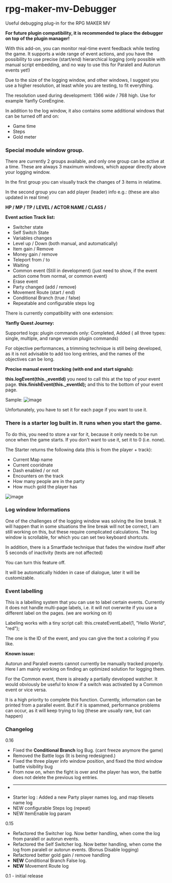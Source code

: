 # rpg-maker-mv-Debugger
Useful debugging plug-in for the RPG MAKER MV


**For future plugin compatibility, it is recommended to place the debugger on top of the plugin manager!**


With this add-on, you can monitor real-time event feedback while testing the game. It supports a wide range of event actions, and you have the possibility to use precise (start/end) hierarchical logging (only possible with manual script embedding, and no way to use this for Paralell and Autorun events yet!)

Due to the size of the logging window, and other windows, I suggest you use a higher resolution, at least while you are testing, to fit everything.

The resolution used during development:
1366 wide / 768 high.
Use for example Yanfly CoreEngine.

In addition to the log window, it also contains some additional windows that can be turned off and on:

* Game time
* Steps
* Gold meter

### Special module window group. 
There are currently 2 groups available, and only one group can be active at a time.
These are always 3 maximum windows, which appear directly above your logging window.

In the first group you can visually track the changes of 3 items in relatime.

In the second group you can add player (leader) info e.g.: (these are also updated in real time)

**HP / MP / TP / LEVEL / ACTOR NAME / CLASS /**


**Event action Track list:**

* Switcher state
* Self Switch State
* Variables changes
* Level up / Down (both manual, and automatically)
* Item gain / Remove
* Money gain / remove
* Teleport from / to
* Waiting 
* Common event (Still in development) (just need to show, if the event action come from normal, or common event)
* Erase event
* Party changed (add / remove)
* Movement Route (start / end)
* Conditional Branch (true / false)
* Repeatable and configurable steps log

There is currently compatibility with one extension:

**Yanfly Quest Journey:**

Supported logs: plugin commands only: Completed, Added ( all three types: single, multiple, and range version plugin commands)

For objective performances, a trimming technique is still being developed, as it is not advisable to add too long entries, and the names of the objectives can be long.

**Precise manual event tracking (with end and start signals):**

**this.logEvent(this._eventId)** you need to call this at the top of your event page.
**this.finishEvent(this._eventId);** and this to the bottom of your event page.

Sample:
![image](https://github.com/Lonsdale201/rpg-maker-mv-Debugger/assets/23199033/98fd7e7c-80c0-4bc6-8291-0b1fc4ec8b98)


Unfortunately, you have to set it for each page if you want to use it.

### There is a starter log built in. It runs when you start the game. 

To do this, you need to store a var for it, because it only needs to be run once when the game starts. If you don't want to use it, set it to 0 (i.e. none).

The Starter returns the following data (this is from the player + track):

* Current Map name
* Current cooridnate
* Dash enabled / or not
* Encounters on the track
* How many people are in the party
* How much gold the player has

![image](https://github.com/Lonsdale201/rpg-maker-mv-Debugger/assets/23199033/67cba9ba-c6ff-448b-bc8a-8a1a6ddb71bc)

### Log window Informations 
One of the challenges of the logging window was solving the line break. It will happen that in some situations the line break will not be correct, I am still working on this, but these require complicated calculations.
The log window is scrollable, for which you can set two keyboard shortcuts.

In addition, there is a Smartfade technique that fades the window itself after 5 seconds of inactivity (texts are not affected)

You can turn this feature off.

It will be automatically hidden in case of dialogue, later it will be customizable.

### Event labelling

This is a labelling system that you can use to label certain events. Currently it does not handle multi-page labels, i.e. it will not overwrite if you use a different label on the pages.
(we are working on it)

Labeling works with a tiny script call: 
this.createEventLabel(1, "Hello World", "red");

The one is the ID of the event, and you can give the text a coloring if you like.

**Known issue:**

Autorun and Paralell events cannot currently be manually tracked properly. Here I am mainly working on finding an optimized solution for logging them.

For the Common event, there is already a partially developed watcher. It would obviously be useful to know if a switch was activated by a Common event or vice versa. 

It is a high priority to complete this function.
Currently, information can be printed from a parallel event. But if it is spammed, performance problems can occur, as it will keep trying to log (these are usually rare, but can happen)


### Changelog

0.16

* Fixed the **Conditional Branch** log Bug. (cant freeze anymore the game)
* Removed the Battle logs (It is being redesigned.)
* Fixed the three player info window position, and fixed the third window battle visibility  bug
* From now on, when the fight is over and the player has won, the battle does not delete the previous log entries.
* ----
* Starter log : Added a new Party player names log, and map tilesets name log
* NEW configurable Steps log (repeat)
* NEW ItemEnable log param



0.15 
* Refactored the Switcher log. Now better handling, when come the log from paralell or autorun events.
* Refactored the Self Switcher log. Now better handling, when come the log from paralell or autorun events. (Bonus Disable logging)
* Refactored better gold gain / remove handling
* **NEW** Conditional Branch False log.
* **NEW** Movement Route log


0.1 - initial release
